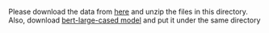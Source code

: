 Please download the data from [here](https://drive.google.com/open?id=TODO) and unzip the files in this directory.
Also, download [bert-large-cased model](https://storage.googleapis.com/bert_models/2019_05_30/wwm_cased_L-24_H-1024_A-16.zip) and put it under the same directory

